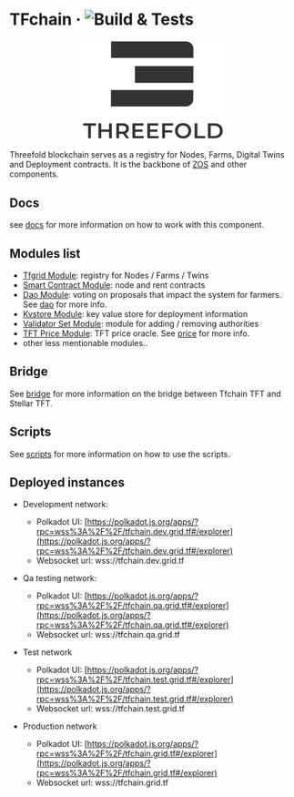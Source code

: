 # TFchain &middot; ![Build & Tests](https://github.com/threefoldtech/tfchain/actions/workflows/build_test.yaml/badge.svg)

<p align="center">
  <img height="50%" width="50%" src="./substrate-node/.maintain/header.png">
</p>

Threefold blockchain serves as a registry for Nodes, Farms, Digital Twins and Deployment contracts.
It is the backbone of [ZOS](https://github.com/threefoldtech/zos) and other components.

## Docs

see [docs](./docs/readme.md) for more information on how to work with this component.

## Modules list

- [Tfgrid Module](./substrate-node/pallets/pallet-tfgrid/readme.md): registry for Nodes / Farms / Twins
- [Smart Contract Module](./substrate-node/pallets/pallet-smart-contract/readme.md): node and rent contracts
- [Dao Module](<(./substrate-node/pallets/pallet-dao/readme.md)>): voting on proposals that impact the system for farmers. See [dao](./docs/misc/minimal_DAO.md) for more info.
- [Kvstore Module](./substrate-node/pallets/pallet-kvstore/readme.md): key value store for deployment information
- [Validator Set Module](./substrate-node/pallets/substrate-validator-set/readme.md): module for adding / removing authorities
- [TFT Price Module](./substrate-node/pallets/pallet-tft-price/readme.md): TFT price oracle. See [price](./docs/misc/price.md) for more info.
- other less mentionable modules..

## Bridge

See [bridge](./bridge/README.md) for more information on the bridge between Tfchain TFT and Stellar TFT.

## Scripts

See [scripts](./scripts/README.md) for more information on how to use the scripts.
## Deployed instances

- Development network:

  - Polkadot UI: [https://polkadot.js.org/apps/?rpc=wss%3A%2F%2F/tfchain.dev.grid.tf#/explorer](https://polkadot.js.org/apps/?rpc=wss%3A%2F%2F/tfchain.dev.grid.tf#/explorer)
  - Websocket url: wss://tfchain.dev.grid.tf

- Qa testing network:

  - Polkadot UI: [https://polkadot.js.org/apps/?rpc=wss%3A%2F%2F/tfchain.qa.grid.tf#/explorer](https://polkadot.js.org/apps/?rpc=wss%3A%2F%2F/tfchain.qa.grid.tf#/explorer)
  - Websocket url: wss://tfchain.qa.grid.tf

- Test network

  - Polkadot UI: [https://polkadot.js.org/apps/?rpc=wss%3A%2F%2F/tfchain.test.grid.tf#/explorer](https://polkadot.js.org/apps/?rpc=wss%3A%2F%2F/tfchain.test.grid.tf#/explorer)
  - Websocket url: wss://tfchain.test.grid.tf

- Production network

  - Polkadot UI: [https://polkadot.js.org/apps/?rpc=wss%3A%2F%2F/tfchain.grid.tf#/explorer](https://polkadot.js.org/apps/?rpc=wss%3A%2F%2F/tfchain.grid.tf#/explorer)
  - Websocket url: wss://tfchain.grid.tf
